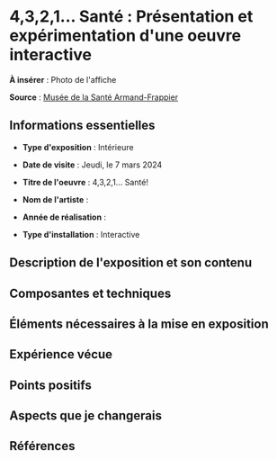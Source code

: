 # 4,3,2,1... Santé : Présentation et expérimentation d'une oeuvre interactive

**À insérer** : Photo de l'affiche

**Source** : [Musée de la Santé Armand-Frappier](https://museefrappier.org/exposition/4-3-2-1-sante/)

## Informations essentielles

- **Type d'exposition** : Intérieure
- **Date de visite** : Jeudi, le 7 mars 2024
- **Titre de l'oeuvre** : 4,3,2,1... Santé!                                                                                                                                                                                                                                                                                                                                                                          
                                                                                                   
  
- **Nom de l'artiste** : 
- **Année de réalisation** : 
- **Type d'installation** : Interactive


## Description de l'exposition et son contenu






## Composantes et techniques




## Éléments nécessaires à la mise en exposition
  



## Expérience vécue


## Points positifs



## Aspects que je changerais



## Références







